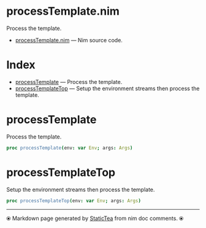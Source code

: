 # processTemplate.nim

Process the template.

* [processTemplate.nim](../src/processTemplate.nim) &mdash; Nim source code.
# Index

* [processTemplate](#processtemplate) &mdash; Process the template.
* [processTemplateTop](#processtemplatetop) &mdash; Setup the environment streams then process the template.

# processTemplate

Process the template.

```nim
proc processTemplate(env: var Env; args: Args)
```

# processTemplateTop

Setup the environment streams then process the template.

```nim
proc processTemplateTop(env: var Env; args: Args)
```


---
⦿ Markdown page generated by [StaticTea](https://github.com/flenniken/statictea/) from nim doc comments. ⦿
